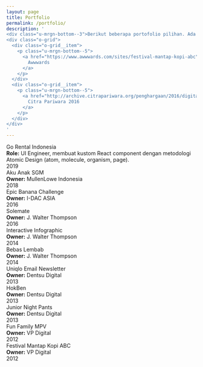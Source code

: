 ```yaml
---
layout: page
title: Portfolio
permalink: /portfolio/
description: '
<div class="u-mrgn-bottom--3">Berikut beberapa portofolio pilihan. Ada beberapa diantaranya yang sudah difitur di website seperti:</div>
<div class="o-grid">
  <div class="o-grid__item">
    <p class="u-mrgn-bottom--5">
      <a href="https://www.awwwards.com/sites/festival-mantap-kopi-abc" target="_blank">
        Awwwards
      </a>
    </p>
  </div>
  <div class="o-grid__item">
    <p class="u-mrgn-bottom--5">
      <a href="http://archive.citrapariwara.org/penghargaan/2016/digital?id=764" target="_blank">
        Citra Pariwara 2016
      </a>
    </p>
  </div>
</div>
'
---
```


<div class="o-grid">
  <div class="o-grid__item col-sm-12 col-xs-12 u-mrgn-bottom--5">
    <div class="c-thumb">
      <div class="c-thumb__item">
        <div class="c-thumb__head">
          <a href="https://gorental-indonesia.com" target="_blank" rel="nofollow" style="display: block">
            <img src="{{ site.url }}/img/port/gorental.jpg" alt="" class="c-thumb__img">
          </a>
        </div>
        <div class="c-thumb__body">
          <div class="c-thumb__title">
            Go Rental Indonesia
          </div>
          <div class="c-thumb__desc">
            <div class="o-grid">
              <div class="o-grid__item col-sm-9 col-xs-9">
                <strong>Role:</strong> UI Engineer, membuat kustom React component dengan metodologi Atomic Design (atom, molecule, organism, page).
              </div>
              <div class="o-grid__item col-sm-3 col-xs-3">
                <div class="c-thumb__cta">
                  2019
                </div>
              </div>
            </div>
          </div>
        </div>
      </div>
    </div>
  </div>
</div>

<div class="o-grid">
  <div class="o-grid__item col-sm-6 col-xs-12 u-mrgn-bottom--5">
    <div class="c-thumb">
      <div class="c-thumb__item">
        <div class="c-thumb__head">
          <img src="{{ site.url }}/img/port/sgm.gif" alt="" class="c-thumb__img">
        </div>
        <div class="c-thumb__body">
          <div class="c-thumb__title">
            Aku Anak SGM
          </div>
          <div class="c-thumb__desc">
            <div class="o-grid">
              <div class="o-grid__item col-sm-8 col-xs-9">
                <strong>Owner:</strong> MullenLowe Indonesia
              </div>
              <div class="o-grid__item col-sm-4 col-xs-3">
                <div class="c-thumb__cta">
                  2018
                </div>
              </div>
            </div>
          </div>
        </div>
      </div>
    </div>
  </div>
  <div class="o-grid__item col-sm-6 col-xs-12 u-mrgn-bottom--5">
    <div class="c-thumb">
      <div class="c-thumb__item">
        <div class="c-thumb__head">
          <img src="{{ site.url }}/img/port/epicbanana.gif" alt="" class="c-thumb__img">
        </div>
        <div class="c-thumb__body">
          <div class="c-thumb__title">
            Epic Banana Challenge
          </div>
          <div class="c-thumb__desc">
            <div class="o-grid">
              <div class="o-grid__item col-sm-8 col-xs-9">
                <strong>Owner:</strong> I-DAC ASIA
              </div>
              <div class="o-grid__item col-sm-4 col-xs-3">
                <div class="c-thumb__cta">
                  2016
                </div>
              </div>
            </div>
          </div>
        </div>
      </div>
    </div>
  </div>
</div>

<div class="o-grid">
  <div class="o-grid__item col-sm-6 col-xs-12 u-mrgn-bottom--5">
    <div class="c-thumb">
      <div class="c-thumb__item">
        <div class="c-thumb__head">
          <img src="{{ site.url }}/img/port/solemate.png" alt="" class="c-thumb__img">
        </div>
        <div class="c-thumb__body">
          <div class="c-thumb__title">
            Solemate
          </div>
          <div class="c-thumb__desc">
            <div class="o-grid">
              <div class="o-grid__item col-sm-8 col-xs-9">
                <strong>Owner:</strong> J. Walter Thompson
              </div>
              <div class="o-grid__item col-sm-4 col-xs-3">
                <div class="c-thumb__cta">
                  2016
                </div>
              </div>
            </div>
          </div>
        </div>
      </div>
    </div>
  </div>
  <div class="o-grid__item col-sm-6 col-xs-12 u-mrgn-bottom--5">
    <div class="c-thumb">
      <div class="c-thumb__item">
        <div class="c-thumb__head">
          <img src="{{ site.url }}/img/port/infografik.gif" alt="" class="c-thumb__img">
        </div>
        <div class="c-thumb__body">
          <div class="c-thumb__title">
            Interactive Infographic
          </div>
          <div class="c-thumb__desc">
            <div class="o-grid">
              <div class="o-grid__item col-sm-8 col-xs-9">
                <strong>Owner:</strong> J. Walter Thompson
              </div>
              <div class="o-grid__item col-sm-4 col-xs-3">
                <div class="c-thumb__cta">
                  2014
                </div>
              </div>
            </div>
          </div>
        </div>
      </div>
    </div>
  </div>
</div>

<div class="o-grid">
  <div class="o-grid__item col-sm-6 col-xs-12 u-mrgn-bottom--5">
    <div class="c-thumb">
      <div class="c-thumb__item">
        <div class="c-thumb__head">
          <img src="{{ site.url }}/img/port/bebaslembab.gif" alt="" class="c-thumb__img">
        </div>
        <div class="c-thumb__body">
          <div class="c-thumb__title">
            Bebas Lembab
          </div>
          <div class="c-thumb__desc">
            <div class="o-grid">
              <div class="o-grid__item col-sm-8 col-xs-9">
                <strong>Owner:</strong> J. Walter Thompson
              </div>
              <div class="o-grid__item col-sm-4 col-xs-3">
                <div class="c-thumb__cta">
                  2014
                </div>
              </div>
            </div>
          </div>
        </div>
      </div>
    </div>
  </div>
  <div class="o-grid__item col-sm-6 col-xs-12 u-mrgn-bottom--5">
    <div class="c-thumb">
      <div class="c-thumb__item">
        <div class="c-thumb__head">
          <img src="{{ site.url }}/img/port/uniqlo.gif" alt="" class="c-thumb__img">
        </div>
        <div class="c-thumb__body">
          <div class="c-thumb__title">
            Uniqlo Email Newsletter
          </div>
          <div class="c-thumb__desc">
            <div class="o-grid">
              <div class="o-grid__item col-sm-8 col-xs-9">
                <strong>Owner:</strong> Dentsu Digital
              </div>
              <div class="o-grid__item col-sm-4 col-xs-3">
                <div class="c-thumb__cta">
                  2013
                </div>
              </div>
            </div>
          </div>
        </div>
      </div>
    </div>
  </div>
</div>

<div class="o-grid">
  <div class="o-grid__item col-sm-6 col-xs-12 u-mrgn-bottom--5">
    <div class="c-thumb">
      <div class="c-thumb__item">
        <div class="c-thumb__head">
          <img src="{{ site.url }}/img/port/hokben.gif" alt="" class="c-thumb__img">
        </div>
        <div class="c-thumb__body">
          <div class="c-thumb__title">
            HokBen
          </div>
          <div class="c-thumb__desc">
            <div class="o-grid">
              <div class="o-grid__item col-sm-8 col-xs-9">
                <strong>Owner:</strong> Dentsu Digital
              </div>
              <div class="o-grid__item col-sm-4 col-xs-3">
                <div class="c-thumb__cta">
                  2013
                </div>
              </div>
            </div>
          </div>
        </div>
      </div>
    </div>
  </div>
  <div class="o-grid__item col-sm-6 col-xs-12 u-mrgn-bottom--5">
    <div class="c-thumb">
      <div class="c-thumb__item">
        <div class="c-thumb__head">
          <img src="{{ site.url }}/img/port/mamypoko.gif" alt="" class="c-thumb__img">
        </div>
        <div class="c-thumb__body">
          <div class="c-thumb__title">
            Junior Night Pants
          </div>
          <div class="c-thumb__desc">
            <div class="o-grid">
              <div class="o-grid__item col-sm-8 col-xs-9">
                <strong>Owner:</strong> Dentsu Digital
              </div>
              <div class="o-grid__item col-sm-4 col-xs-3">
                <div class="c-thumb__cta">
                  2013
                </div>
              </div>
            </div>
          </div>
        </div>
      </div>
    </div>
  </div>
</div>

<div class="o-grid">
  <div class="o-grid__item col-sm-6 col-xs-12 u-mrgn-bottom--5">
    <div class="c-thumb">
      <div class="c-thumb__item">
        <div class="c-thumb__head">
          <img src="{{ site.url }}/img/port/nissan.gif" alt="" class="c-thumb__img">
        </div>
        <div class="c-thumb__body">
          <div class="c-thumb__title">
            Fun Family MPV
          </div>
          <div class="c-thumb__desc">
            <div class="o-grid">
              <div class="o-grid__item col-sm-8 col-xs-9">
                <strong>Owner:</strong> VP Digital
              </div>
              <div class="o-grid__item col-sm-4 col-xs-3">
                <div class="c-thumb__cta">
                  2012
                </div>
              </div>
            </div>
          </div>
        </div>
      </div>
    </div>
  </div>
  <div class="o-grid__item col-sm-6 col-xs-12 u-mrgn-bottom--5">
    <div class="c-thumb">
      <div class="c-thumb__item">
        <div class="c-thumb__head">
          <img src="{{ site.url }}/img/port/festival.gif" alt="" class="c-thumb__img">
        </div>
        <div class="c-thumb__body">
          <div class="c-thumb__title">
            Festival Mantap Kopi ABC
          </div>
          <div class="c-thumb__desc">
            <div class="o-grid">
              <div class="o-grid__item col-sm-8 col-xs-9">
                <strong>Owner:</strong> VP Digital
              </div>
              <div class="o-grid__item col-sm-4 col-xs-3">
                <div class="c-thumb__cta">
                  2012
                </div>
              </div>
            </div>
          </div>
        </div>
      </div>
    </div>
  </div>
</div>
